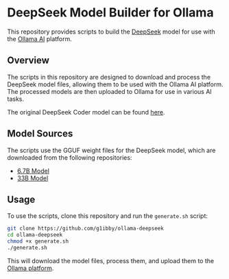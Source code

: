 # DeepSeek Model Builder for Ollama

This repository provides scripts to build the [DeepSeek](https://deepseekcoder.github.io/) model for use with the [Ollama AI](https://ollama.ai/) platform.

## Overview

The scripts in this repository are designed to download and process the DeepSeek model files, allowing them to be used with the Ollama AI platform. The processed models are then uploaded to Ollama for use in various AI tasks.

The original DeepSeek Coder model can be found [here](https://deepseekcoder.github.io/).

## Model Sources

The scripts use the GGUF weight files for the DeepSeek model, which are downloaded from the following repositories:

- [6.7B Model](https://huggingface.co/TheBloke/deepseek-coder-6.7B-instruct-GGUF)
- [33B Model](https://huggingface.co/TheBloke/deepseek-coder-33B-instruct-GGUF)

## Usage

To use the scripts, clone this repository and run the `generate.sh` script:

```bash
git clone https://github.com/g1ibby/ollama-deepseek 
cd ollama-deepseek 
chmod +x generate.sh
./generate.sh
```
This will download the model files, process them, and upload them to the [Ollama platform](https://ollama.ai/g1ibby/deepseek).

